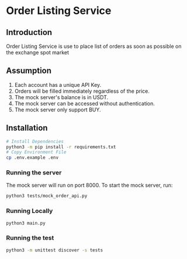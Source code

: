 # Order Listing Service

## Introduction
Order Listing Service is use to place list of orders as soon as possible on the exchange spot market

## Assumption
1. Each account has a unique API Key.
2. Orders will be filled immediately regardless of the price.
3. The mock server's balance is in USDT.
4. The mock server can be accessed without authentication.
5. The mock server only support BUY.

## Installation
```bash
# Install Dependencies
python3 -m pip install -r requirements.txt
# Copy Environment File
cp .env.example .env
```

### Running the server
The mock server will run on port 8000. To start the mock server, run:
```bash
python3 tests/mock_order_api.py
```

### Running Locally
```bash
python3 main.py
```

### Running the test
```bash
python3 -m unittest discover -s tests
```